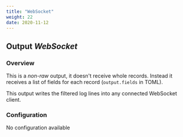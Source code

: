 ```yaml
---
title: "WebSocket"
weight: 22
date: 2020-11-12
---
```

## Output *WebSocket*

### Overview
This is a *non-raw* output, it doesn't receive whole records. Instead it receives a list of fields for each record (`output.fields` in TOML).


This output writes the filtered log lines into any connected WebSocket client.



### Configuration
No configuration available